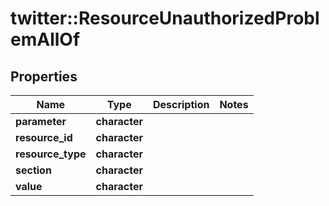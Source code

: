 # twitter::ResourceUnauthorizedProblemAllOf


## Properties
Name | Type | Description | Notes
------------ | ------------- | ------------- | -------------
**parameter** | **character** |  | 
**resource_id** | **character** |  | 
**resource_type** | **character** |  | 
**section** | **character** |  | 
**value** | **character** |  | 


